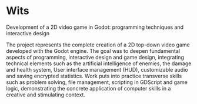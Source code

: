 # Wits
Development of a 2D video game in Godot: programming techniques and interactive design

The project represents the complete creation of a 2D top-down video game developed with the Godot engine. The goal was to deepen fundamental aspects of programming, interactive design and game design, integrating technical elements such as the artificial intelligence of enemies, the damage and health system,
User interface management (HUD), customizable audio and saving encrypted statistics. Work puts into practice transverse skills such as problem solving, file management, scripting in GDScript and game logic, demonstrating the concrete application of computer skills in a creative and stimulating context.

